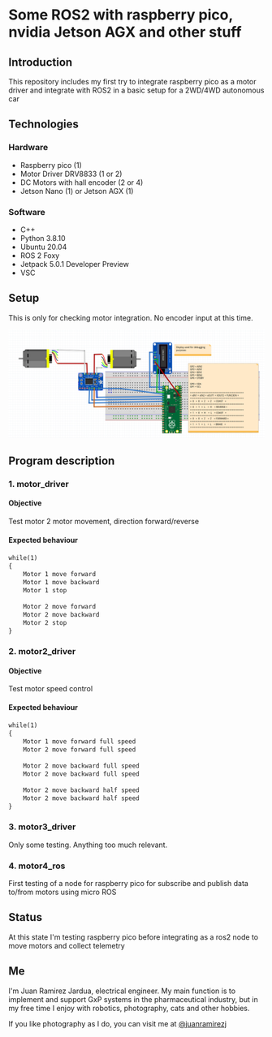 # Some ROS2 with raspberry pico, nvidia Jetson AGX and other stuff
## Introduction

This repository includes my first try to integrate raspberry pico as a motor driver and integrate with ROS2 in a basic setup for a 2WD/4WD autonomous car

## Technologies

### Hardware

- Raspberry pico (1)
- Motor Driver DRV8833 (1 or 2)
- DC Motors with hall encoder (2 or 4)
- Jetson Nano (1) or Jetson AGX (1)


### Software

- C++
- Python 3.8.10
- Ubuntu 20.04
- ROS 2 Foxy
- Jetpack 5.0.1 Developer Preview
- VSC 

## Setup

This is only for checking motor integration. No encoder input at this time.

![DC motors and driver](./images/circuit_base_rel2.png)

## Program description

### 1. motor_driver

#### Objective

Test motor 2 motor movement, direction forward/reverse

#### Expected behaviour

```
while(1)
{
    Motor 1 move forward
    Motor 1 move backward
    Motor 1 stop

    Motor 2 move forward
    Motor 2 move backward
    Motor 2 stop
}
```
### 2. motor2_driver

#### Objective

Test motor speed control

#### Expected behaviour


```
while(1)
{
    Motor 1 move forward full speed
    Motor 2 move forward full speed

    Motor 2 move backward full speed
    Motor 2 move backward full speed

    Motor 2 move backward half speed
    Motor 2 move backward half speed
}
```

### 3. motor3_driver

Only some testing. Anything too much relevant.

### 4. motor4_ros

First testing of a node for raspberry pico for subscribe and publish data to/from motors using micro ROS

## Status

At this state I'm testing raspberry pico before integrating as a ros2 node to move motors and collect telemetry

## Me

I'm Juan Ramirez Jardua, electrical engineer. My main function is to implement and support GxP systems in the pharmaceutical industry, but in my free time I enjoy with robotics, photography, cats and other hobbies.

If you like photography as I do, you can visit me at [@juanramirezj]


[//]: # (Links)

[@juanramirezj]: <https://www.instagram.com/juanramirezj/>


